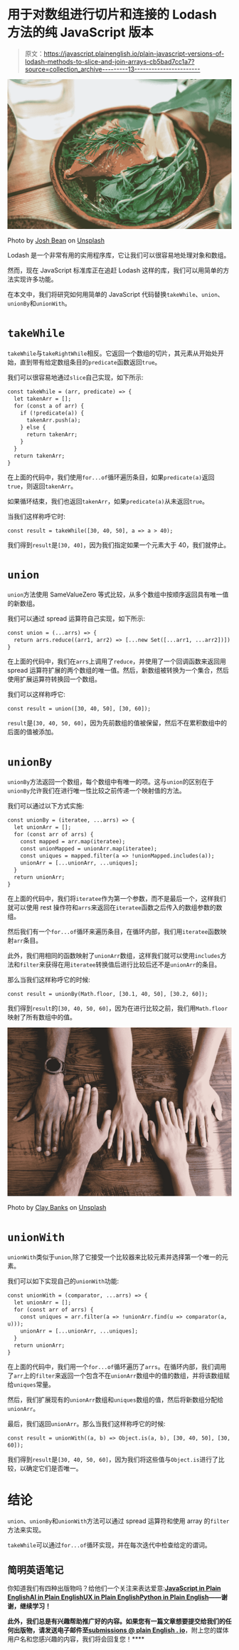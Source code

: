 # 用于对数组进行切片和连接的 Lodash 方法的纯 JavaScript 版本

> 原文：<https://javascript.plainenglish.io/plain-javascript-versions-of-lodash-methods-to-slice-and-join-arrays-cb5bad7cc1a7?source=collection_archive---------13----------------------->

![](img/99dd54c76735d5a8e1df30ffd8106930.png)

Photo by [Josh Bean](https://unsplash.com/@jtbean?utm_source=medium&utm_medium=referral) on [Unsplash](https://unsplash.com?utm_source=medium&utm_medium=referral)

Lodash 是一个非常有用的实用程序库，它让我们可以很容易地处理对象和数组。

然而，现在 JavaScript 标准库正在追赶 Lodash 这样的库，我们可以用简单的方法实现许多功能。

在本文中，我们将研究如何用简单的 JavaScript 代码替换`takeWhile`、`union`、`unionBy`和`unionWith`。

# `takeWhile`

`takeWhile`与`takeRightWhile`相反。它返回一个数组的切片，其元素从开始处开始，直到带有给定数组条目的`predicate`函数返回`true`。

我们可以很容易地通过`slice`自己实现，如下所示:

```
const takeWhile = (arr, predicate) => {
  let takenArr = [];
  for (const a of arr) {
    if (!predicate(a)) {
      takenArr.push(a);
    } else {
      return takenArr;
    }
  }
  return takenArr;
}
```

在上面的代码中，我们使用`for...of`循环遍历条目，如果`predicate(a)`返回`true`，则返回`takenArr`。

如果循环结束，我们也返回`takenArr`，如果`predicate(a)`从未返回`true`。

当我们这样称呼它时:

```
const result = takeWhile([30, 40, 50], a => a > 40);
```

我们得到`result`是`[30, 40]`，因为我们指定如果一个元素大于 40，我们就停止。

# `union`

`union`方法使用 SameValueZero 等式比较，从多个数组中按顺序返回具有唯一值的新数组。

我们可以通过 spread 运算符自己实现，如下所示:

```
const union = (...arrs) => {
  return arrs.reduce((arr1, arr2) => [...new Set([...arr1, ...arr2])])
}
```

在上面的代码中，我们在`arrs`上调用了`reduce`，并使用了一个回调函数来返回用 spread 运算符扩展的两个数组的唯一值。然后，新数组被转换为一个集合，然后使用扩展运算符转换回一个数组。

我们可以这样称呼它:

```
const result = union([30, 40, 50], [30, 60]);
```

`result`是`[30, 40, 50, 60]`，因为先前数组的值被保留，然后不在累积数组中的后面的值被添加。

# `unionBy`

`unionBy`方法返回一个数组，每个数组中有唯一的项。这与`union`的区别在于`unionBy`允许我们在进行唯一性比较之前传递一个映射值的方法。

我们可以通过以下方式实施:

```
const unionBy = (iteratee, ...arrs) => {
  let unionArr = [];  
  for (const arr of arrs) {
    const mapped = arr.map(iteratee);
    const unionMapped = unionArr.map(iteratee);
    const uniques = mapped.filter(a => !unionMapped.includes(a));
    unionArr = [...unionArr, ...uniques];
  }
  return unionArr;
}
```

在上面的代码中，我们将`iteratee`作为第一个参数，而不是最后一个，这样我们就可以使用 rest 操作符和`arrs`来返回在`iteratee`函数之后传入的数组参数的数组。

然后我们有一个`for...of`循环来遍历条目，在循环内部，我们用`iteratee`函数映射`arr`条目。

此外，我们用相同的函数映射了`unionArr`数组，这样我们就可以使用`includes`方法和`filter`来获得在用`iteratee`转换值后进行比较后还不是`unionArr`的条目。

那么当我们这样称呼它的时候:

```
const result = unionBy(Math.floor, [30.1, 40, 50], [30.2, 60]);
```

我们得到`result`的`[30, 40, 50, 60]`，因为在进行比较之前，我们用`Math.floor`映射了所有数组中的值。

![](img/a412c9a67e32648fa8c614c56890ab35.png)

Photo by [Clay Banks](https://unsplash.com/@claybanks?utm_source=medium&utm_medium=referral) on [Unsplash](https://unsplash.com?utm_source=medium&utm_medium=referral)

# `unionWith`

`unionWith`类似于`union`,除了它接受一个比较器来比较元素并选择第一个唯一的元素。

我们可以如下实现自己的`unionWith`功能:

```
const unionWith = (comparator, ...arrs) => {
  let unionArr = [];
  for (const arr of arrs) {
    const uniques = arr.filter(a => !unionArr.find(u => comparator(a, u)));
    unionArr = [...unionArr, ...uniques];
  }
  return unionArr;
}
```

在上面的代码中，我们用一个`for...of`循环遍历了`arrs`。在循环内部，我们调用了`arr`上的`filter`来返回一个包含不在`unionArr`数组中的值的数组，并将该数组赋给`uniques`常量。

然后，我们扩展现有的`unionArr`数组和`uniques`数组的值，然后将新数组分配给`unionArr`。

最后，我们返回`unionArr`。那么当我们这样称呼它的时候:

```
const result = unionWith((a, b) => Object.is(a, b), [30, 40, 50], [30, 60]);
```

我们得到`result`是`[30, 40, 50, 60]`，因为我们将这些值与`Object.is`进行了比较，以确定它们是否唯一。

# 结论

`union`、`unionBy`和`unionWith`方法可以通过 spread 运算符和使用 array 的`filter`方法来实现。

`takeWhile`可以通过`for...of`循环实现，并在每次迭代中检查给定的谓词。

## 简明英语笔记

你知道我们有四种出版物吗？给他们一个关注来表达爱意:[**JavaScript in Plain English**](https://medium.com/javascript-in-plain-english)[**AI in Plain English**](https://medium.com/ai-in-plain-english)[**UX in Plain English**](https://medium.com/ux-in-plain-english)[**Python in Plain English**](https://medium.com/python-in-plain-english)**——谢谢，继续学习！**

**此外，我们总是有兴趣帮助推广好的内容。如果您有一篇文章想要提交给我们的任何出版物，请发送电子邮件至[**submissions @ plain English . io**](mailto:submissions@plainenglish.io)**，附上您的媒体用户名和您感兴趣的内容，我们将会回复您！****